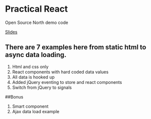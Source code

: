 # Practical React
Open Source North demo code

[Slides](http://slides.com/mattruby/practical-react#/)

## There are 7 examples here from static html to async  data loading.

1. Html and css only
1. React components with hard coded data values
1. All data is hooked up
1. Added jQuery eventing to store and react components
1. Switch from jQuery to signals

##Bonus

1. Smart component
1. Ajax data load example
